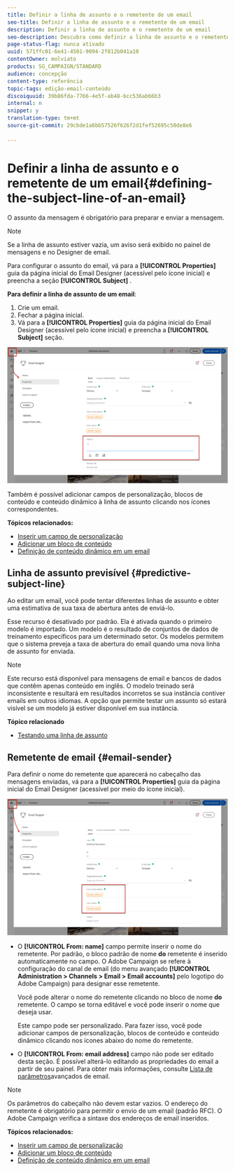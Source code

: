 ```yaml
---
title: Definir a linha de assunto e o remetente de um email
seo-title: Definir a linha de assunto e o remetente de um email
description: Definir a linha de assunto e o remetente de um email
seo-description: Descubra como definir a linha de assunto e o remetente de um email no Designer de email.
page-status-flag: nunca ativado
uuid: 571ffc01-6e41-4501-9094-2f812b041a10
contentOwner: molviato
products: SG_CAMPAIGN/STANDARD
audience: concepção
content-type: referência
topic-tags: edição-email-conteúdo
discoiquuid: 39b86fda-7766-4e5f-ab48-bcc536ab66b3
internal: n
snippet: y
translation-type: tm+mt
source-git-commit: 29cbde1a6bb57526f626f2d1fef52695c50de8e6

---
```



# Definir a linha de assunto e o remetente de um email{#defining-the-subject-line-of-an-email}

O assunto da mensagem é obrigatório para preparar e enviar a mensagem.

>[!NOTE]
>
>Se a linha de assunto estiver vazia, um aviso será exibido no painel de mensagens e no Designer de email.

Para configurar o assunto do email, vá para a **[!UICONTROL Properties]** guia da página inicial do Email Designer (acessível pelo ícone inicial) e preencha a seção **[!UICONTROL Subject]** .

**Para definir a linha de assunto de um email**:

1. Crie um email.
1. Fechar a página inicial.
1. Vá para a **[!UICONTROL Properties]** guia da página inicial do Email Designer (acessível pelo ícone inicial) e preencha a **[!UICONTROL Subject]** seção.

![](assets/email_designer_subject.png)

Também é possível adicionar campos de personalização, blocos de conteúdo e conteúdo dinâmico à linha de assunto clicando nos ícones correspondentes.

**Tópicos relacionados:**

* [Inserir um campo de personalização](../../designing/using/personalization.md#inserting-a-personalization-field)
* [Adicionar um bloco de conteúdo](../../designing/using/personalization.md#adding-a-content-block)
* [Definição de conteúdo dinâmico em um email](../../designing/using/personalization.md#defining-dynamic-content-in-an-email)

## Linha de assunto previsível {#predictive-subject-line}

Ao editar um email, você pode tentar diferentes linhas de assunto e obter uma estimativa de sua taxa de abertura antes de enviá-lo.

Esse recurso é desativado por padrão. Ela é ativada quando o primeiro modelo é importado. Um modelo é o resultado de conjuntos de dados de treinamento específicos para um determinado setor. Os modelos permitem que o sistema preveja a taxa de abertura do email quando uma nova linha de assunto for enviada.

>[!NOTE]
>
>Este recurso está disponível para mensagens de email e bancos de dados que contêm apenas conteúdo em inglês. O modelo treinado será inconsistente e resultará em resultados incorretos se sua instância contiver emails em outros idiomas. A opção que permite testar um assunto só estará visível se um modelo já estiver disponível em sua instância.

**Tópico relacionado**

* [Testando uma linha de assunto](../../sending/using/testing-subject-line-email.md)

## Remetente de email {#email-sender}

Para definir o nome do remetente que aparecerá no cabeçalho das mensagens enviadas, vá para a **[!UICONTROL Properties]** guia da página inicial do Email Designer (acessível por meio do ícone inicial).

![](assets/delivery_content_edition16.png)

* O **[!UICONTROL From: name]** campo permite inserir o nome do remetente. Por padrão, o bloco padrão de nome **do** remetente é inserido automaticamente no campo. O Adobe Campaign se refere à configuração do canal de email (do menu avançado **[!UICONTROL Administration > Channels > Email > Email accounts]** pelo logotipo do Adobe Campaign) para designar esse remetente.

   Você pode alterar o nome do remetente clicando no bloco de nome **do** remetente. O campo se torna editável e você pode inserir o nome que deseja usar.

   Este campo pode ser personalizado. Para fazer isso, você pode adicionar campos de personalização, blocos de conteúdo e conteúdo dinâmico clicando nos ícones abaixo do nome do remetente.

* O **[!UICONTROL From: email address]** campo não pode ser editado desta seção. É possível alterá-lo editando as propriedades do email a partir de seu painel. Para obter mais informações, consulte [Lista de parâmetros](../../administration/using/configuring-email-channel.md#advanced-parameters)avançados de email.

>[!NOTE]
>
>Os parâmetros do cabeçalho não devem estar vazios. O endereço do remetente é obrigatório para permitir o envio de um email (padrão RFC). O Adobe Campaign verifica a sintaxe dos endereços de email inseridos.

**Tópicos relacionados:**

* [Inserir um campo de personalização](../../designing/using/personalization.md#inserting-a-personalization-field)
* [Adicionar um bloco de conteúdo](../../designing/using/personalization.md#adding-a-content-block)
* [Definição de conteúdo dinâmico em um email](../../designing/using/personalization.md#defining-dynamic-content-in-an-email)